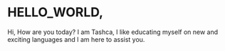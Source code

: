 # HELLO_WORLD, 
Hi, How are you today?
I am Tashca, I like educating myself on new and exciting languages and I am here to assist you. 
